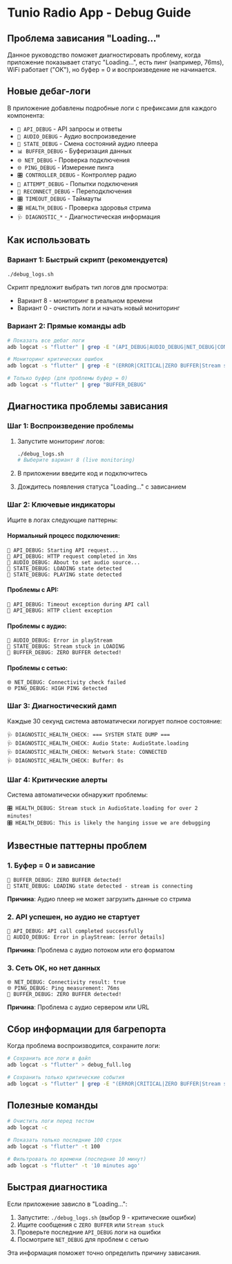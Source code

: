 # Tunio Radio App - Debug Guide

## Проблема зависания "Loading..."

Данное руководство поможет диагностировать проблему, когда приложение показывает статус "Loading...", есть пинг (например, 76ms), WiFi работает ("OK"), но буфер = 0 и воспроизведение не начинается.

## Новые дебаг-логи

В приложение добавлены подробные логи с префиксами для каждого компонента:

- `🔄 API_DEBUG` - API запросы и ответы
- `🎵 AUDIO_DEBUG` - Аудио воспроизведение
- `🎵 STATE_DEBUG` - Смена состояний аудио плеера
- `📊 BUFFER_DEBUG` - Буферизация данных
- `🌐 NET_DEBUG` - Проверка подключения
- `🌐 PING_DEBUG` - Измерение пинга
- `🎛️ CONTROLLER_DEBUG` - Контроллер радио
- `🔗 ATTEMPT_DEBUG` - Попытки подключения
- `🔄 RECONNECT_DEBUG` - Переподключения
- `🎛️ TIMEOUT_DEBUG` - Таймауты
- `🎛️ HEALTH_DEBUG` - Проверка здоровья стрима
- `🩺 DIAGNOSTIC_*` - Диагностическая информация

## Как использовать

### Вариант 1: Быстрый скрипт (рекомендуется)

```bash
./debug_logs.sh
```

Скрипт предложит выбрать тип логов для просмотра:
- Вариант 8 - мониторинг в реальном времени
- Вариант 0 - очистить логи и начать новый мониторинг

### Вариант 2: Прямые команды adb

```bash
# Показать все дебаг логи
adb logcat -s "flutter" | grep -E "(API_DEBUG|AUDIO_DEBUG|NET_DEBUG|CONTROLLER_DEBUG|BUFFER_DEBUG|STATE_DEBUG|PING_DEBUG|ATTEMPT_DEBUG|TIMEOUT_DEBUG|RECONNECT_DEBUG|DIAGNOSTIC_|HEALTH_DEBUG)"

# Мониторинг критических ошибок
adb logcat -s "flutter" | grep -E "(ERROR|CRITICAL|ZERO BUFFER|Stream stuck|Timeout|Failed)"

# Только буфер (для проблемы буфер = 0)
adb logcat -s "flutter" | grep "BUFFER_DEBUG"
```

## Диагностика проблемы зависания

### Шаг 1: Воспроизведение проблемы

1. Запустите мониторинг логов:
   ```bash
   ./debug_logs.sh
   # Выберите вариант 8 (live monitoring)
   ```

2. В приложении введите код и подключитесь
3. Дождитесь появления статуса "Loading..." с зависанием

### Шаг 2: Ключевые индикаторы

Ищите в логах следующие паттерны:

#### Нормальный процесс подключения:
```
🔄 API_DEBUG: Starting API request...
🔄 API_DEBUG: HTTP request completed in Xms
🎵 AUDIO_DEBUG: About to set audio source...
🎵 STATE_DEBUG: LOADING state detected
🎵 STATE_DEBUG: PLAYING state detected
```

#### Проблемы с API:
```
🔄 API_DEBUG: Timeout exception during API call
🔄 API_DEBUG: HTTP client exception
```

#### Проблемы с аудио:
```
🎵 AUDIO_DEBUG: Error in playStream
🎵 STATE_DEBUG: Stream stuck in LOADING
🚨 BUFFER_DEBUG: ZERO BUFFER detected!
```

#### Проблемы с сетью:
```
🌐 NET_DEBUG: Connectivity check failed
🌐 PING_DEBUG: HIGH PING detected
```

### Шаг 3: Диагностический дамп

Каждые 30 секунд система автоматически логирует полное состояние:

```
🩺 DIAGNOSTIC_HEALTH_CHECK: === SYSTEM STATE DUMP ===
🩺 DIAGNOSTIC_HEALTH_CHECK: Audio State: AudioState.loading
🩺 DIAGNOSTIC_HEALTH_CHECK: Network State: CONNECTED
🩺 DIAGNOSTIC_HEALTH_CHECK: Buffer: 0s
```

### Шаг 4: Критические алерты

Система автоматически обнаружит проблемы:

```
🎛️ HEALTH_DEBUG: Stream stuck in AudioState.loading for over 2 minutes!
🎛️ HEALTH_DEBUG: This is likely the hanging issue we are debugging
```

## Известные паттерны проблем

### 1. Буфер = 0 и зависание
```
🚨 BUFFER_DEBUG: ZERO BUFFER detected!
🎵 STATE_DEBUG: LOADING state detected - stream is connecting
```
**Причина**: Аудио плеер не может загрузить данные со стрима

### 2. API успешен, но аудио не стартует
```
🔄 API_DEBUG: API call completed successfully
🎵 AUDIO_DEBUG: Error in playStream: [error details]
```
**Причина**: Проблема с аудио потоком или его форматом

### 3. Сеть OK, но нет данных
```
🌐 NET_DEBUG: Connectivity result: true
🌐 PING_DEBUG: Ping measurement: 76ms
🚨 BUFFER_DEBUG: ZERO BUFFER detected!
```
**Причина**: Проблема с аудио сервером или URL

## Сбор информации для багрепорта

Когда проблема воспроизводится, сохраните логи:

```bash
# Сохранить все логи в файл
adb logcat -s "flutter" > debug_full.log

# Сохранить только критические события
adb logcat -s "flutter" | grep -E "(ERROR|CRITICAL|ZERO BUFFER|Stream stuck)" > debug_critical.log
```

## Полезные команды

```bash
# Очистить логи перед тестом
adb logcat -c

# Показать только последние 100 строк
adb logcat -s "flutter" -t 100

# Фильтровать по времени (последние 10 минут)
adb logcat -s "flutter" -t '10 minutes ago'
```

## Быстрая диагностика

Если приложение зависло в "Loading...":

1. Запустите: `./debug_logs.sh` (выбор 9 - критические ошибки)
2. Ищите сообщения с `ZERO BUFFER` или `Stream stuck`
3. Проверьте последние `API_DEBUG` логи на ошибки
4. Посмотрите `NET_DEBUG` для проблем с сетью

Эта информация поможет точно определить причину зависания. 